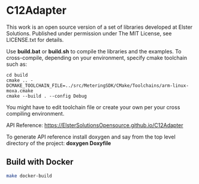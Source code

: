 C12Adapter
==========

This work is an open source version of a set of libraries developed at Elster Solutions.
Published under permission under The MIT License, see LICENSE.txt for details.

Use **build.bat** or **build.sh** to compile the libraries and the examples.
To cross-compile, depending on your environment, specify cmake toolchain such as:
```
cd build
cmake .. -DCMAKE_TOOLCHAIN_FILE=../src/MeteringSDK/CMake/Toolchains/arm-linux-moxa.cmake
cmake --build . --config Debug
```
You might have to edit toolchain file or create your own per your cross compiling environment.

API Reference: https://ElsterSolutionsOpensource.github.io/C12Adapter

To generate API reference install doxygen and say from the top level directory of the project: **doxygen Doxyfile**


## Build with Docker

```sh
make docker-build
```
